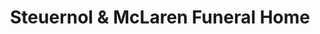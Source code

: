 ---
title: "Steuernol & McLaren Funeral Home"
url: /rose-city/steuernol-and-mclaren-funeral-home/
shop: funeral directors
---